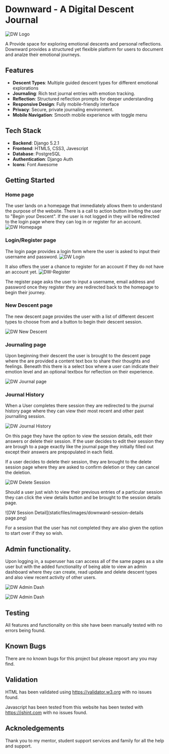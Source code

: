 # Downward - A Digital Descent Journal

![DW Logo](/staticfiles/images/downward-logo.png)

A Provide space for exploring emotional descents and personal reflections. Downward provides a structured yet flexible platform for users to document and analze their emotional journeys.

## Features
- **Descent Types**: Multiple guided descent types for different emotional explorations
- **Journaling**: Rich text journal entries with emotion tracking.
- **Reflection**: Structured reflection prompts for deeper understanding
- **Responsive Design**: Fully mobile-friendly interface
- **Privacy**: Secure, private journaling environment.
- **Mobile Navigation**: Smooth mobile experience with toggle menu

## Tech Stack

- **Backend**: Django 5.2.1
- **Frontend**: HTML5, CSS3, Javescript
- **Database**: PostgreSQL
- **Authentication**: Django Auth
- **Icons**: Font Awesome

## Getting Started

### Home page
 The user lands on a homepage that immediately allows them to understand the purpose of the website. There is a call to action button inviting the user to "Begin your Descent".
 If the user is not logged in they will be redirected to the login page where they can log in or register for an account. 
 ![DW Homepage](/staticfiles/images/downward-homepage.png)

### Login/Register page
The login page provides a login form where the user is asked to input their username and password.
![DW Login](staticfiles/images/downward-login-page.png)

 It also offers the user a chance to register for an account if they do not have an account yet.
 ![DW-Register](staticfiles/images/downward-register-page.png)

 The register page asks the user to input a username, email address and password once they register they are redirected back to the homepage to begin their journey. 

 ### New Descent page
The new descent page provides the user with a list of different descent types to choose from and a button to begin their descent session. 

![DW New Descent](staticfiles/images/downward-begin-descent.png)

### Journaling page
Upon beginning their descent the user is brought to the descent page where the are provided a content text box to share their thoughts and feelings. Beneath this there is a select box where a user can indicate their emotion level and an optional textbox for reflection on their experience. 

![DW Journal page](staticfiles/images/downward-journal-page.png)

### Journal History
When a User completes there session they are redirected to the journal history page where they can view their most recent and other past journalling session.

![DW Journal History](staticfiles/images/downward-journal-history.png)

On this page they have the option to view the session details, edit their answers or delete their session.
If the user decides to edit their session they are brough to a page exactly like the journal page they initially filled out except their answers are prepopulated in each field. 

If a user decides to delete their session, they are brought to the delete session page where they are asked to confirm deletion or they can cancel the deletion. 

![DW Delete Session](staticfiles/images/downward-delete-session.png)

Should a user just wish to view their previous entries of a particular session they can click the view details button and be brought to the session details page.


![DW Session Detail](staticfiles/images/downward-session-details page.png)

For a session that the user has not completed they are also given the option to start over if they so wish. 

## Admin functionality. 

Upon logging in, a superuser has can access all of the same pages as a site user but with the added functionality of being able to view an admin dashboard where they can create, read update and delete descent types and also view recent activity of other users. 

![DW Admin Dash](staticfiles/images/downward-admin-recent-activity.png)

![DW Admin Dash](staticfiles/images/downward-admin-descent-types.png)


 
## Testing

All features and functionality on this site have been manually tested with no errors being found.

## Known Bugs
There are no known bugs for this project but please reposrt any you may find. 

## Validation 

HTML has been validated using https://validator.w3.org with no issues found.

Javascript has been tested from this website has been tested with https://jshint.com with no issues found. 

## Acknoledgements 

Thank you to my mentor, student support services and family for all the help and support. 





